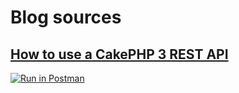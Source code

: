 # Blog sources

## [How to use a CakePHP 3 REST API](http://www.bravo-kernel.com/2015/04/how-to-use-a-cakephp-3-rest-api/)

[![Run in Postman](https://run.pstmn.io/button.svg)](https://app.getpostman.com/run-collection/197398a609a6d233a8c2)
